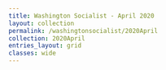 ```yaml
---
title: Washington Socialist - April 2020
layout: collection
permalink: /washingtonsocialist/2020April
collection: 2020April
entries_layout: grid
classes: wide
---
```

